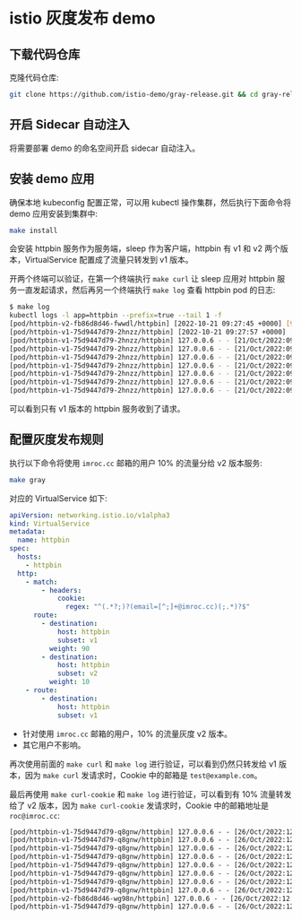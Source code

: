 # istio 灰度发布 demo

## 下载代码仓库

克隆代码仓库:

```bash
git clone https://github.com/istio-demo/gray-release.git && cd gray-release
```

## 开启 Sidecar 自动注入

将需要部署 demo 的命名空间开启 sidecar 自动注入。

## 安装 demo 应用

确保本地 kubeconfig 配置正常，可以用 kubectl 操作集群，然后执行下面命令将 demo 应用安装到集群中:

```bash
make install
```

会安装 httpbin 服务作为服务端，sleep 作为客户端，httpbin 有 v1 和 v2 两个版本，VirtualService 配置成了流量只转发到 v1 版本。

开两个终端可以验证，在第一个终端执行 `make curl` 让 sleep 应用对 httpbin 服务一直发起请求，然后再另一个终端执行 `make log` 查看 httpbin pod 的日志:

```bash
$ make log
kubectl logs -l app=httpbin --prefix=true --tail 1 -f
[pod/httpbin-v2-fb86d8d46-fwwdl/httpbin] [2022-10-21 09:27:45 +0000] [9] [INFO] Booting worker with pid: 9
[pod/httpbin-v1-75d9447d79-2hnzz/httpbin] [2022-10-21 09:27:57 +0000] [9] [INFO] Booting worker with pid: 9
[pod/httpbin-v1-75d9447d79-2hnzz/httpbin] 127.0.0.6 - - [21/Oct/2022:09:40:25 +0000] "GET /headers HTTP/1.1" 200 314 "-" "curl/7.85.0-DEV"
[pod/httpbin-v1-75d9447d79-2hnzz/httpbin] 127.0.0.6 - - [21/Oct/2022:09:40:26 +0000] "GET /headers HTTP/1.1" 200 314 "-" "curl/7.85.0-DEV"
[pod/httpbin-v1-75d9447d79-2hnzz/httpbin] 127.0.0.6 - - [21/Oct/2022:09:40:27 +0000] "GET /headers HTTP/1.1" 200 314 "-" "curl/7.85.0-DEV"
[pod/httpbin-v1-75d9447d79-2hnzz/httpbin] 127.0.0.6 - - [21/Oct/2022:09:40:28 +0000] "GET /headers HTTP/1.1" 200 314 "-" "curl/7.85.0-DEV"
[pod/httpbin-v1-75d9447d79-2hnzz/httpbin] 127.0.0.6 - - [21/Oct/2022:09:40:29 +0000] "GET /headers HTTP/1.1" 200 314 "-" "curl/7.85.0-DEV"
[pod/httpbin-v1-75d9447d79-2hnzz/httpbin] 127.0.0.6 - - [21/Oct/2022:09:40:30 +0000] "GET /headers HTTP/1.1" 200 314 "-" "curl/7.85.0-DEV"
[pod/httpbin-v1-75d9447d79-2hnzz/httpbin] 127.0.0.6 - - [21/Oct/2022:09:40:31 +0000] "GET /headers HTTP/1.1" 200 314 "-" "curl/7.85.0-DEV"
```

可以看到只有 v1 版本的 httpbin 服务收到了请求。

## 配置灰度发布规则

执行以下命令将使用 `imroc.cc` 邮箱的用户 10% 的流量分给 v2 版本服务:

```bash
make gray
```

对应的 VirtualService 如下:

```yaml
apiVersion: networking.istio.io/v1alpha3
kind: VirtualService
metadata:
  name: httpbin
spec:
  hosts:
    - httpbin
  http:
    - match:
        - headers:
            cookie:
              regex: "^(.*?;)?(email=[^;]+@imroc.cc)(;.*)?$"
      route:
        - destination:
            host: httpbin
            subset: v1
          weight: 90
        - destination:
            host: httpbin
            subset: v2
          weight: 10
    - route:
        - destination:
            host: httpbin
            subset: v1

```

* 针对使用 `imroc.cc` 邮箱的用户，10% 的流量灰度 v2 版本。
* 其它用户不影响。

再次使用前面的 `make curl` 和 `make log` 进行验证，可以看到仍然只转发给 v1 版本，因为 `make curl` 发请求时，Cookie 中的邮箱是 `test@example.com`。

最后再使用 `make curl-cookie` 和 `make log` 进行验证，可以看到有 10% 流量转发给了 v2 版本，因为 `make curl-cookie` 发请求时，Cookie 中的邮箱地址是 `roc@imroc.cc`:

```txt
[pod/httpbin-v1-75d9447d79-q8gnw/httpbin] 127.0.0.6 - - [26/Oct/2022:12:41:00 +0000] "GET /headers HTTP/1.1" 200 570 "-" "curl/7.85.0-DEV"
[pod/httpbin-v1-75d9447d79-q8gnw/httpbin] 127.0.0.6 - - [26/Oct/2022:12:41:00 +0000] "GET /headers HTTP/1.1" 200 570 "-" "curl/7.85.0-DEV"
[pod/httpbin-v1-75d9447d79-q8gnw/httpbin] 127.0.0.6 - - [26/Oct/2022:12:41:00 +0000] "GET /headers HTTP/1.1" 200 570 "-" "curl/7.85.0-DEV"
[pod/httpbin-v1-75d9447d79-q8gnw/httpbin] 127.0.0.6 - - [26/Oct/2022:12:41:01 +0000] "GET /headers HTTP/1.1" 200 570 "-" "curl/7.85.0-DEV"
[pod/httpbin-v1-75d9447d79-q8gnw/httpbin] 127.0.0.6 - - [26/Oct/2022:12:41:01 +0000] "GET /headers HTTP/1.1" 200 570 "-" "curl/7.85.0-DEV"
[pod/httpbin-v1-75d9447d79-q8gnw/httpbin] 127.0.0.6 - - [26/Oct/2022:12:41:01 +0000] "GET /headers HTTP/1.1" 200 570 "-" "curl/7.85.0-DEV"
[pod/httpbin-v1-75d9447d79-q8gnw/httpbin] 127.0.0.6 - - [26/Oct/2022:12:41:01 +0000] "GET /headers HTTP/1.1" 200 570 "-" "curl/7.85.0-DEV"
[pod/httpbin-v1-75d9447d79-q8gnw/httpbin] 127.0.0.6 - - [26/Oct/2022:12:41:02 +0000] "GET /headers HTTP/1.1" 200 570 "-" "curl/7.85.0-DEV"
[pod/httpbin-v2-fb86d8d46-wg98n/httpbin] 127.0.0.6 - - [26/Oct/2022:12:41:02 +0000] "GET /headers HTTP/1.1" 200 570 "-" "curl/7.85.0-DEV"
[pod/httpbin-v1-75d9447d79-q8gnw/httpbin] 127.0.0.6 - - [26/Oct/2022:12:41:02 +0000] "GET /headers HTTP/1.1" 200 570 "-" "curl/7.85.0-DEV"
```